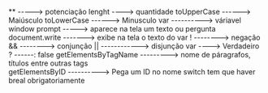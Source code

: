 ** -----> potenciação
lenght ----> quantidade
toUpperCase ------> Maiúsculo
toLowerCase ------> Minusculo
var ----------> váriavel
window prompt -----> aparece na tela um texto ou pergunta
document.write -------> exibe na tela o texto do var
! --------> negação
&& --------> conjunção 
|| ------------> disjunção
var ----> Verdadeiro ? ------: false
getElementsByTagName ---------> nome de páragrafos, títulos entre outras tags   
getElementsByID ----------> Pega um ID no nome
switch tem que haver breal obrigatoriamente